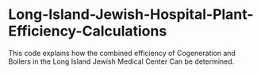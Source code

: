 # Long-Island-Jewish-Hospital-Plant-Efficiency-Calculations

This code explains how the combined efficiency of Cogeneration and Boilers in the Long Island Jewish Medical Center Can be determined.

